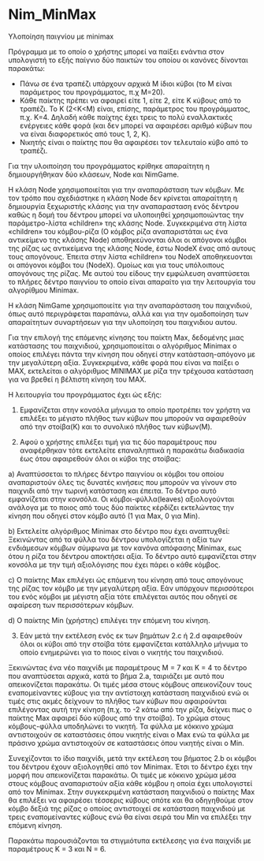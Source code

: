 # Nim_MinMax
 
 Υλοποίηση παιγνίου με minimax 

Πρόγραμμα με το οποίο ο χρήστης μπορεί να παίξει ενάντια στον υπολογιστή το εξής παίγνιο δύο παικτών του οποίου οι κανόνες δίνονται παρακάτω:

-	Πάνω σε ένα τραπέζι υπάρχουν αρχικά Μ ίδιοι κύβοι (το Μ είναι παράμετρος του προγράμματος, π.χ Μ=20). 
-	Κάθε παίκτης πρέπει να αφαιρεί είτε 1, είτε 2, είτε Κ κύβους από το τραπέζι. Το Κ (2<Κ<Μ) είναι, επίσης, παράμετρος του προγράμματος, π.χ. Κ=4. Δηλαδή κάθε παίχτης έχει τρεις το πολύ εναλλακτικές ενέργειες κάθε φορά (και δεν μπορεί να αφαιρέσει αριθμό κύβων που να είναι διαφορετικός από τους 1, 2, K).
-	Νικητής είναι ο παίκτης που θα αφαιρέσει τον τελευταίο κύβο από το τραπέζι.

Για την υλοιποίηση του προγράμματος κρίθηκε απαραίτητη η δημιουργήθηκαν δύο κλάσεων, Node και NimGame.

Η κλάση Node χρησιμοποιείται για την αναπαράσταση των κόμβων. Με τον τρόπο που σχεδιάστηκε η κλάση Node δεν κρίνεται απαραίτητη η δημιουργία ξεχωριστής κλάσης για την αναπαρασταση ενός δέντρου καθώς η δομή του δέντρου μπορεί να  υλοποιηθεί χρησιμοποιώντας την παράμετρο-λίστα «children» της κλάσης Node. Συγκεκριμένα στη λίστα «children» του κόμβου-ρίζα (Ο κόμβος ρίζα αναπαριστάται ως ένα αντικείμενο της κλάσης Node) αποθηκεύνονται όλοι οι απόγονοι κόμβοι της ρίζας ως αντικείμενα της κλάσης Node, έστω NodeX ένας από αυτους τους απογόνους. Έπειτα στην λίστα «children» του NodeX αποθηκευονται οι απόγονοι κόμβοι του (NodeX). Ομοίως και για τους υπόλοιπους απογόνους της ρίζας. Με αυτού του είδους την εμφώλευση αναπτύσεται το πλήρες δέντρο παιγνίου το οποίο είναι απαραίτο για την λειτουργία του αλγορίθμου Minimax.

Η κλάση NimGame χρησιμοποιείτε για την αναπαράσταση του παιχνιδιού, όπως αυτό περιγράφεται παραπάνω, αλλά και για την ομαδοποίηση των απαραίτητων συναρτήσεων για την υλοποίηση του παιχνιδιου αυτου. 

Για την επιλογή της επόμενης κίνησης του παίκτη Max, δεδομένης μιας κατάστασης του παιχνιδιού, χρησιμοποιείται ο αλγόριθμος Minimax ο οποίος επιλέγει πάντα την κίνηση που οδηγεί στην κατάσταση-απόγονο με την μεγαλύτερη αξία.
Συγκεκριμένα, κάθε φορά που είναι να παίξει ο ΜΑΧ, εκτελείται ο αλγόριθμος ΜΙΝΙΜΑΧ με ρίζα την τρέχουσα κατάσταση για να βρεθεί η βέλτιστη κίνηση του ΜΑΧ. 


Η λειτουργία του προγράμματος έχει ώς εξής:

1.	Εμφανίζεται στην κονσόλα μήνυμα το οποίο προτρέπει τον χρήστη να επιλέξει το μέγιστο πλήθος των κύβων που μπορούν να αφαιρεθούν από την στοίβα(K) και το συνολικό πλήθος των κύβων(M).

2.	Αφού ο χρήστης επιλέξει τιμή για τις δύο παραμέτρους που αναφέρθηκαν τότε εκτελείτε επαναληπτικά η παρακάτω διαδικασία έως ότου αφαιρεθούν όλοι οι κύβοι της στοίβας:

a)	Αναπτύσσεται το πλήρες δέντρο παιγνίου οι κόμβοι του οποίου αναπαριστούν όλες               τις δυνατές κινήσεις  που μπορούν να γίνουν στο παιχνιδι από την τωρινή κατάσταση και έπειτα. Το δέντρο αυτό εμφανίζεται στην κονσόλα. Οι κόμβοι-φύλλα(leaves) αξιολογούνται ανάλογα με το ποιος από τους δύο παίκτες κέρδίζει εκτελώντας την κίνηση που οδηγεί στον κόμβο αυτό (1 για Max, 0 για Min).

b)	Εκτελείτε αλγόριθμος Minimax στο δέντρο που έχει αναπτυχθεί: Ξεκινώντας από τα φύλλα του δέντρου υπολογίζεται η αξία των ενδιάμεσων κόμβων σύμφωνα με τον κανόνα απόφασης Minimax, εως ότου η ρίζα του δέντρου αποκτήσει αξία. Το δέντρο αυτό εμφανίζεται στην κονσόλα με την τιμή αξιολόγισης που έχει πάρει ο κάθε κόμβος.

c)	Ο παίκτης Max επιλέγει ώς επόμενη του κίνηση από τους απογόνους της ρίζας τον κόμβο με την μεγαλύτερη αξία. Εάν υπάρχουν περισσότεροι του ενός κόμβοι με μέγιστη αξία τότε επιλέγεται αυτός που οδηγεί σε αφαίρεση των περισσότερων κόμβων.

d)	Ο παίκτης Min (χρήστης) επιλέγει την επόμενη του κίνηση.

3.	Εάν μετά την εκτέλεση ενός εκ των βημάτων 2.c ή 2.d αφαιρεθούν όλοι οι κύβοι από την στοίβα τότε εμφανίζεται κατάλληλο μήνυμα το οποίο ενημερώνει για το ποιος είναι ο νικητής του παιχνιδιού.















Ξεκινώντας ένα νέο παιχνίδι με παραμέτρους Μ = 7 και Κ = 4 το δέντρο που αναπτύσεται αρχικά, κατά το βήμα 2.a, ταιριάζει με αυτό που απεικονίζεται παρακάτω. Οι τιμές μέσα στους κόμβους απεικονίζουν τους εναπομείναντες κύβους για την αντίστοιχη κατάσταση παιχνιδιού ενώ οι τιμές στις ακμές δείχνουν το πλήθος των κύβων που αφαιρούνται επιλέγοντας αυτή την κίνηση (π.χ. το -2 κάτω από την ρίζα, δείχνει πως ο παίκτης Max αφαιρεί δύο κύβους από την στοίβα). 
Το χρώμα στους κόμβους-φύλλα υποδηλώνει το νικητή. Τα φύλλα με κόκκινο χρώμα αντιστοιχούν σε καταστάσεις όπου νικητής είναι ο Max ενώ τα φύλλα με πράσινο χρώμα αντιστοιχούν σε καταστάσεις όπου νικητής είναι ο Min.

 

Συνεχίζονται το ίδιο παιχνίδι, μετά την εκτέλεση του βήματος 2.b οι κόμβοι του δέντρου έχουν αξιολογηθεί από τον Minimax. Έτσι το δέντρο έχει την μορφή που απεικονίζεται παρακάτω.
Οι τιμές με κόκκινο χρώμα μέσα στους κόμβους αναπαριστούν αξία κάθε κόμβου η οποία έχει υπολογιστεί από τον Minimax. 
Στην συγκεκριμένη κατάσταση παιχνιδιού ο παίκτης Max θα επιλέξει να αφαιρέσει τέσσερις κύβους οπότε και θα οδηγηθούμε στον κόμβο δεξιά της ρίζας ο οποίος αντιστοιχεί σε κατάσταση παιχνιδιού με τρεις εναπομείναντες κύβους ενώ θα είναι σειρά του Min να επιλέξει την επόμενη κίνηση.

 
Παρακάτω παρουσιάζονται τα στιγμιότυπα εκτέλεσης για ένα παιχνίδι με παραμέτρους K = 3 και 
N = 6.

 
 



 



